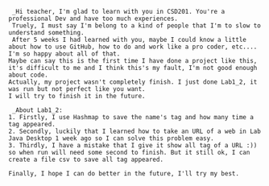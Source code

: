      _Hi teacher, I'm glad to learn with you in CSD201. You're a professional Dev and have too much experiences.
     Truely, I must say I'm belong to a kind of people that I'm to slow to understand something. 
     After 5 weeks I had learned with you, maybe I could know a little about how to use GitHub, how to do and work like a pro coder, etc.... I'm so happy about all of that.
    Maybe can say this is the first time I have done a project like this, it's difficult to me and I think this's my fault, I'm not good enough about code. 
    Actually, my project wasn't completely finish. I just done Lab1_2, it was run but not perfect like you want.
    I will try to finish it in the future.
    
     _About Lab1_2:
    1. Firstly, I use Hashmap to save the name's tag and how many time a tag appeared.
    2. Secondly, luckily that I learned how to take an URL of a web in Lab Java Desktop 1 week ago so I can solve this problem easy.
    3. Thirdly, I have a mistake that I give it show all tag of a URL :)) so when run will need some second to finish. But it still ok, I can create a file csv to save all tag appeared.
    
    Finally, I hope I can do better in the future, I'll try my best.
